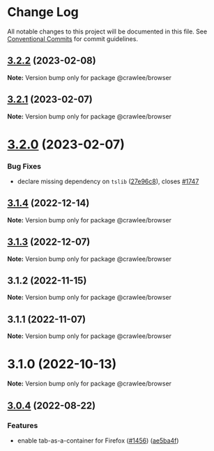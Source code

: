# Change Log

All notable changes to this project will be documented in this file.
See [Conventional Commits](https://conventionalcommits.org) for commit guidelines.

## [3.2.2](https://github.com/apify/crawlee/compare/v3.2.1...v3.2.2) (2023-02-08)

**Note:** Version bump only for package @crawlee/browser





## [3.2.1](https://github.com/apify/crawlee/compare/v3.2.0...v3.2.1) (2023-02-07)

**Note:** Version bump only for package @crawlee/browser





# [3.2.0](https://github.com/apify/crawlee/compare/v3.1.4...v3.2.0) (2023-02-07)


### Bug Fixes

* declare missing dependency on `tslib` ([27e96c8](https://github.com/apify/crawlee/commit/27e96c80c26e7fc31809a4b518d699573cb8c662)), closes [#1747](https://github.com/apify/crawlee/issues/1747)





## [3.1.4](https://github.com/apify/crawlee/compare/v3.1.3...v3.1.4) (2022-12-14)

**Note:** Version bump only for package @crawlee/browser





## [3.1.3](https://github.com/apify/crawlee/compare/v3.1.2...v3.1.3) (2022-12-07)

**Note:** Version bump only for package @crawlee/browser





## 3.1.2 (2022-11-15)

**Note:** Version bump only for package @crawlee/browser





## 3.1.1 (2022-11-07)

**Note:** Version bump only for package @crawlee/browser





# 3.1.0 (2022-10-13)

**Note:** Version bump only for package @crawlee/browser





## [3.0.4](https://github.com/apify/crawlee/compare/v3.0.3...v3.0.4) (2022-08-22)


### Features

* enable tab-as-a-container for Firefox ([#1456](https://github.com/apify/crawlee/issues/1456)) ([ae5ba4f](https://github.com/apify/crawlee/commit/ae5ba4f15fd6d14f444486234753ce1781c74cc8))
